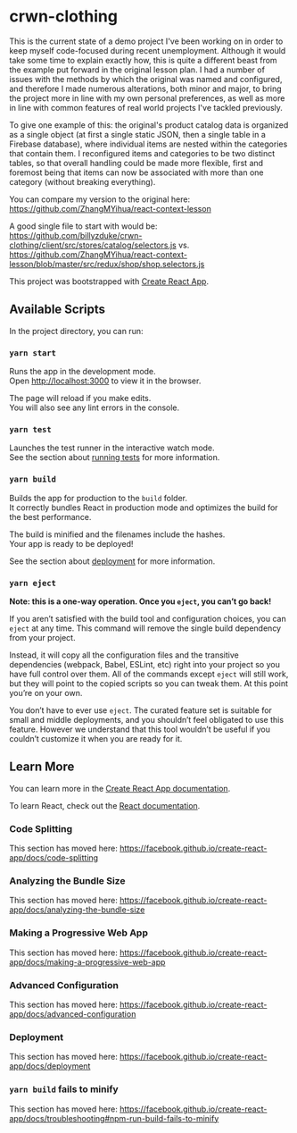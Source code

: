 
# crwn-clothing

This is the current state of a demo project I've been working on in order to keep myself code-focused during recent unemployment. Although it would take some time to explain exactly how, this is quite a different beast from the example put forward in the original lesson plan. I had a number of issues with the methods by which the original was named and configured, and therefore I made numerous alterations, both minor and major, to bring the project more in line with my own personal preferences, as well as more in line with common features of real world projects I've tackled previously.

To give one example of this: the original's product catalog data is organized as a single object (at first a single static JSON, then a single table in a Firebase database), where individual items are nested within the categories that contain them. I reconfigured items and categories to be two distinct tables, so that overall handling could be made more flexible, first and foremost being that items can now be associated with more than one category (without breaking everything).

You can compare my version to the original here: https://github.com/ZhangMYihua/react-context-lesson

A good single file to start with would be:
https://github.com/billyzduke/crwn-clothing/client/src/stores/catalog/selectors.js
vs.
https://github.com/ZhangMYihua/react-context-lesson/blob/master/src/redux/shop/shop.selectors.js



This project was bootstrapped with [Create React App](https://github.com/facebook/create-react-app).

## Available Scripts

In the project directory, you can run:

### `yarn start`

Runs the app in the development mode.<br />
Open [http://localhost:3000](http://localhost:3000) to view it in the browser.

The page will reload if you make edits.<br />
You will also see any lint errors in the console.

### `yarn test`

Launches the test runner in the interactive watch mode.<br />
See the section about [running tests](https://facebook.github.io/create-react-app/docs/running-tests) for more information.

### `yarn build`

Builds the app for production to the `build` folder.<br />
It correctly bundles React in production mode and optimizes the build for the best performance.

The build is minified and the filenames include the hashes.<br />
Your app is ready to be deployed!

See the section about [deployment](https://facebook.github.io/create-react-app/docs/deployment) for more information.

### `yarn eject`

**Note: this is a one-way operation. Once you `eject`, you can’t go back!**

If you aren’t satisfied with the build tool and configuration choices, you can `eject` at any time. This command will remove the single build dependency from your project.

Instead, it will copy all the configuration files and the transitive dependencies (webpack, Babel, ESLint, etc) right into your project so you have full control over them. All of the commands except `eject` will still work, but they will point to the copied scripts so you can tweak them. At this point you’re on your own.

You don’t have to ever use `eject`. The curated feature set is suitable for small and middle deployments, and you shouldn’t feel obligated to use this feature. However we understand that this tool wouldn’t be useful if you couldn’t customize it when you are ready for it.

## Learn More

You can learn more in the [Create React App documentation](https://facebook.github.io/create-react-app/docs/getting-started).

To learn React, check out the [React documentation](https://reactjs.org/).

### Code Splitting

This section has moved here: https://facebook.github.io/create-react-app/docs/code-splitting

### Analyzing the Bundle Size

This section has moved here: https://facebook.github.io/create-react-app/docs/analyzing-the-bundle-size

### Making a Progressive Web App

This section has moved here: https://facebook.github.io/create-react-app/docs/making-a-progressive-web-app

### Advanced Configuration

This section has moved here: https://facebook.github.io/create-react-app/docs/advanced-configuration

### Deployment

This section has moved here: https://facebook.github.io/create-react-app/docs/deployment

### `yarn build` fails to minify

This section has moved here: https://facebook.github.io/create-react-app/docs/troubleshooting#npm-run-build-fails-to-minify
